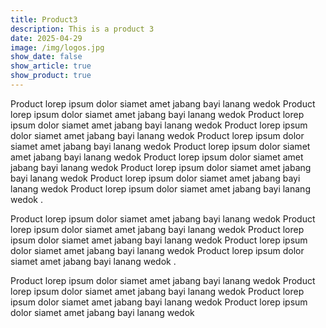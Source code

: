 ```yaml
---
title: Product3
description: This is a product 3
date: 2025-04-29
image: /img/logos.jpg
show_date: false
show_article: true
show_product: true
---
```

Product  lorep ipsum dolor siamet amet jabang bayi lanang wedok Product  lorep ipsum dolor siamet amet jabang bayi lanang wedok Product  lorep ipsum dolor siamet amet jabang bayi lanang wedok Product  lorep ipsum dolor siamet amet jabang bayi lanang wedok Product  lorep ipsum dolor siamet amet jabang bayi lanang wedok Product  lorep ipsum dolor siamet amet jabang bayi lanang wedok Product  lorep ipsum dolor siamet amet jabang bayi lanang wedok Product  lorep ipsum dolor siamet amet jabang bayi lanang wedok Product  lorep ipsum dolor siamet amet jabang bayi lanang wedok Product  lorep ipsum dolor siamet amet jabang bayi lanang wedok .

Product  lorep ipsum dolor siamet amet jabang bayi lanang wedok Product  lorep ipsum dolor siamet amet jabang bayi lanang wedok Product  lorep ipsum dolor siamet amet jabang bayi lanang wedok Product  lorep ipsum dolor siamet amet jabang bayi lanang wedok Product  lorep ipsum dolor siamet amet jabang bayi lanang wedok .

Product  lorep ipsum dolor siamet amet jabang bayi lanang wedok Product  lorep ipsum dolor siamet amet jabang bayi lanang wedok Product  lorep ipsum dolor siamet amet jabang bayi lanang wedok Product  lorep ipsum dolor siamet amet jabang bayi lanang wedok 

